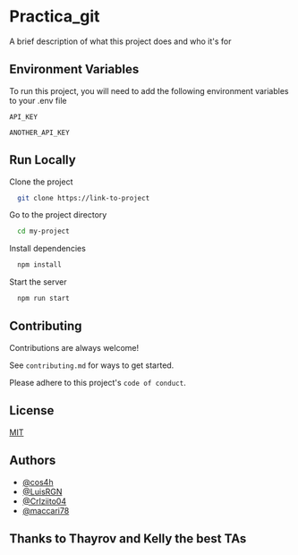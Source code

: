 # Practica_git

A brief description of what this project does and who it's for


## Environment Variables

To run this project, you will need to add the following environment variables to your .env file

`API_KEY`

`ANOTHER_API_KEY`


## Run Locally

Clone the project

```bash
  git clone https://link-to-project
```

Go to the project directory

```bash
  cd my-project
```

Install dependencies

```bash
  npm install
```

Start the server

```bash
  npm run start
```


## Contributing

Contributions are always welcome!

See `contributing.md` for ways to get started.

Please adhere to this project's `code of conduct`.


## License

[MIT](https://choosealicense.com/licenses/mit/)


## Authors

- [@cos4h](https://github.com/cos4h)
- [@LuisRGN](https://github.com/LuisRGN)
- [@Crlziito04](https://github.com/Crlziito04)
- [@maccari78](https://github.com/maccari78)
## Thanks to Thayrov and Kelly the best TAs  
